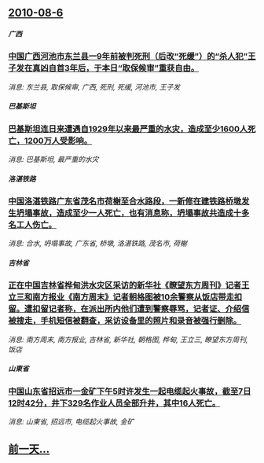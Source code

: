 ## [2010-08-6](/news/2010/08/6/index.md)

##### 广西
### [ 中国广西河池市东兰县一9年前被判死刑（后改“死缓”）的“杀人犯”王子发在真凶自首3年后，于本日“取保候审”重获自由。](/news/2010/08/6/中国广西河池市东兰县一9年前被判死刑-后改-死缓-的-杀人犯-王子发在真凶自首3年后-于本日-取保候审-重获自由.md)
_消息: 东兰县, 取保候审, 广西, 死刑, 死缓, 河池市, 王子发_

##### 巴基斯坦
### [ 巴基斯坦连日来遭遇自1929年以来最严重的水灾，造成至少1600人死亡，1200万人受影响。](/news/2010/08/6/巴基斯坦连日来遭遇自1929年以来最严重的水灾-造成至少1600人死亡-1200万人受影响.md)
_消息: 巴基斯坦, 最严重的水灾_

##### 洛湛铁路
### [ 中国洛湛铁路广东省茂名市荷榭至合水路段，一新修在建铁路桥墩发生坍塌事故，造成至少一人死亡，也有消息称，坍塌事故共造成十多名工人伤亡。](/news/2010/08/6/中国洛湛铁路广东省茂名市荷榭至合水路段-一新修在建铁路桥墩发生坍塌事故-造成至少一人死亡-也有消息称-坍塌事故共造成十.md)
_消息: 合水, 坍塌事故, 广东省, 桥墩, 洛湛铁路, 茂名市, 荷榭_

##### 吉林省
### [ 正在中国吉林省桦甸洪水灾区采访的新华社《瞭望东方周刊》记者王立三和南方报业《南方周末》记者朝格图被10余警察从饭店带走扣留。遭扣留记者称，在派出所内他们遭到警察辱骂，记者证、介绍信被搜走，手机短信被翻查，采访设备里的照片和录音被强行删除。](/news/2010/08/6/正在中国吉林省桦甸洪水灾区采访的新华社-瞭望东方周刊-记者王立三和南方报业-南方周末-记者朝格图被10余警察从饭店带走.md)
_消息: 南方周末, 南方报业, 吉林省, 新华社, 朝格图, 桦甸, 王立三, 瞭望东方周刊, 饭店_

##### 山東省
### [ 中国山东省招远市一金矿下午5时许发生一起电缆起火事故，截至7日12时42分，井下329名作业人员全部升井，其中16人死亡。](/news/2010/08/6/中国山东省招远市一金矿下午5时许发生一起电缆起火事故-截至7日12时42分-井下329名作业人员全部升井-其中16人死.md)
_消息: 山東省, 招远市, 电缆起火事故, 金矿_

## [前一天...](/news/2010/08/5/index.md)

